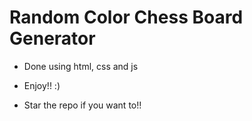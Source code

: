 # Random Color Chess Board Generator

- Done using html, css and js

- Enjoy!! :)

- Star the repo if you want to!!
